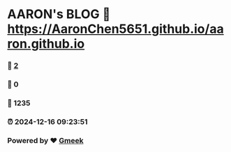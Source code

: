 # AARON's BLOG :link: https://AaronChen5651.github.io/aaron.github.io 
### :page_facing_up: [2](https://AaronChen5651.github.io/aaron.github.io/tag.html) 
### :speech_balloon: 0 
### :hibiscus: 1235 
### :alarm_clock: 2024-12-16 09:23:51 
### Powered by :heart: [Gmeek](https://github.com/Meekdai/Gmeek)
